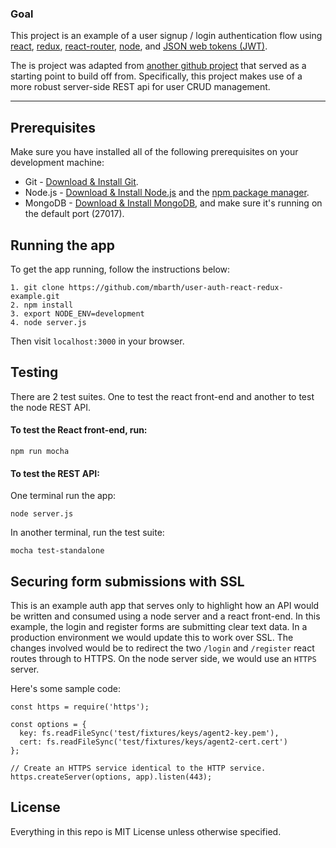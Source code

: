 ### Goal
 
This project is an example of a user signup / login authentication flow using [react](https://github.com/facebook/react), 
[redux](https://github.com/rackt/redux), [react-router](https://github.com/rackt/react-router), [node](https://nodejs.org/), and [JSON web tokens (JWT)](http://jwt.io/).
 
The is project was adapted from [another github project](https://github.com/joshgeller/react-redux-jwt-auth-example) that served 
as a starting point to build off from. Specifically, this project makes use of a more robust server-side REST api for user CRUD 
management.
  
---

## Prerequisites
Make sure you have installed all of the following prerequisites on your development machine:
* Git - [Download & Install Git](https://git-scm.com/downloads).
* Node.js - [Download & Install Node.js](https://nodejs.org/en/download/) and the [npm package manager](https://www.npmjs.com/).
* MongoDB - [Download & Install MongoDB](http://www.mongodb.org/downloads), and make sure it's running on the default port (27017).

## Running the app
To get the app running, follow the instructions below:

````
1. git clone https://github.com/mbarth/user-auth-react-redux-example.git
2. npm install
3. export NODE_ENV=development
4. node server.js
````
Then visit `localhost:3000` in your browser.

## Testing
There are 2 test suites. One to test the react front-end and another to test the node REST API.

#### To test the React front-end, run:
```
npm run mocha
```

#### To test the REST API:
One terminal run the app:
```
node server.js
```
In another terminal, run the test suite:
```
mocha test-standalone
```

## Securing form submissions with SSL

This is an example auth app that serves only to highlight how an API would be 
written and consumed using a node server and a react front-end. In this 
example, the login and register forms are submitting clear text data. In 
a production environment we would update this to work over SSL. The changes 
involved would be to redirect the two ```/login``` and ```/register``` react 
routes through to HTTPS. On the node server side, we would use an ```HTTPS``` 
server.
 
Here's some sample code:
```
const https = require('https');

const options = {
  key: fs.readFileSync('test/fixtures/keys/agent2-key.pem'),
  cert: fs.readFileSync('test/fixtures/keys/agent2-cert.cert')
};

// Create an HTTPS service identical to the HTTP service.
https.createServer(options, app).listen(443);
```

## License

Everything in this repo is MIT License unless otherwise specified.
